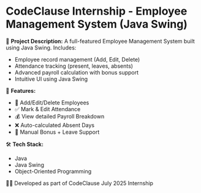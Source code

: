 # CodeClause Internship - Employee Management System (Java Swing)

🎯 **Project Description:**
A full-featured Employee Management System built using Java Swing. Includes:
- Employee record management (Add, Edit, Delete)
- Attendance tracking (present, leaves, absents)
- Advanced payroll calculation with bonus support
- Intuitive UI using Java Swing

📌 **Features:**
- 🧑 Add/Edit/Delete Employees
- ✅ Mark & Edit Attendance
- 💰 View detailed Payroll Breakdown
- ❌ Auto-calculated Absent Days
- 💎 Manual Bonus + Leave Support

🛠 **Tech Stack:**
- Java
- Java Swing
- Object-Oriented Programming

🧑‍💼 Developed as part of CodeClause July 2025 Internship
